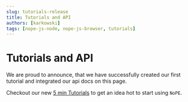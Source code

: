 ```yaml
---
slug: tutorials-release
title: Tutorials and API
authors: [karkowski]
tags: [nope-js-node, nope-js-browser, tutorials]
---
```


# Tutorials and API

We are proud to announce, that we have successfully created our first tutorial and integrated our api docs on this page.

Checkout our new [5 min Tutorials](/docs/category/3-tutorial---handson) to get an idea hot to start using `NoPE`.

